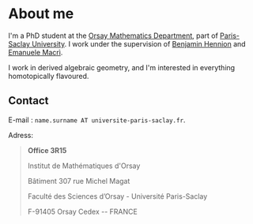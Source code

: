 # About me

I'm a PhD student at the [Orsay Mathematics Department](https://www.imo.universite-paris-saclay.fr/en/), part of [Paris-Saclay University](https://www.universite-paris-saclay.fr/en). I work under the supervision of [Benjamin Hennion](https://www.imo.universite-paris-saclay.fr/~hennion/) and [Emanuele Macrì](https://www.imo.universite-paris-saclay.fr/~macri/).

I work in derived algebraic geometry, and I'm interested in everything homotopically flavoured.


[I have been a representant of PhD students both at the Orsay department and in the EDMH Doctoral School of Mathematics Hadamard (https://www.universite-paris-saclay.fr/ecoles-doctorales/ecole-doctorale-de-mathematiques-hadamard-edmh), for the academic year 2021--2022. You can join the current representatives at : `edmh-representants-doctorants AT fondation-hadamard.fr`.]: #


## Contact

E-mail : `name.surname AT universite-paris-saclay.fr`.

Adress:
> **Office 3R15** 
>
> Institut de Mathématiques d'Orsay
>
> Bâtiment 307 rue Michel Magat
>
> Faculté des Sciences d’Orsay - Université Paris-Saclay
>
> F-91405 Orsay Cedex -- FRANCE
